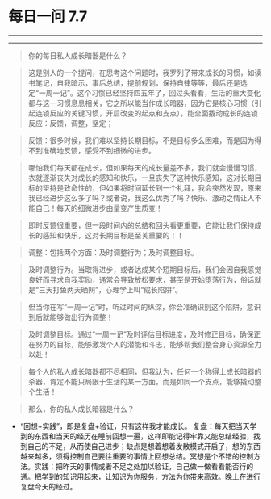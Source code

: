 # 每日一问 7.7 # 

---
<!-- toc -->
---

>你的每日私人成长暗器是什么？

>这是别人的一个提问，在思考这个问题时，我罗列了带来成长的习惯，如读书笔记，自我暗示，事后总结，提前规划，保持自律等等，最后还是选定“一周一记”。这个习惯已经坚持四五年了，回过头看看，生活的重大变化都与这一习惯息息相关，它之所以能当作成长暗器，因为它是核心习惯（引起连锁反应的关键习惯，开启改变的起点和支点），能全面撬动成长的连锁反应：反馈，调整，坚定；

>反馈：很多时候，我们难以坚持长期目标，不是目标多么困难，而是因为得不到准确地反馈，感受不到细微的进步。

>哪怕我们每天都在成长，但如果每天的成长量差不多，我们就会慢慢习惯，衣就逐渐丧失对成长的感知和快乐，一旦丧失了这种快乐感知，这对长期目标的坚持是致命性的，但如果将时间延长到一个礼拜，我会突然发现，原来我已经进步这么多了吗？或者说，我这么优秀了吗？快乐、激动之情让人不能自己！每天的细微进步由量变产生质变！

>即时反馈很重要，但一段时间内的总结和回头看更重要，它能让我们保持成长的感知和快乐，这对长期目标是至关重要的！！

>调整：包括两个方面：及时调整行为；及时调整目标。

>及时调整行为。当取得进步，或者达成某个短期目标后，我们会因自我感觉良好而寻求自我奖励，通常会导致放松要求，甚至是开始堕落行为，俗话就是“三天打鱼两天晒网”，心理学上叫“成长陷阱”。

>但当你在写“一周一记”时，听过时间的纵深，你会准确识别这个陷阱，意识到后就能够做出行为调整！

>及时调整目标。通过“一周一记”及时评估目标进度，及时修正目标，确保正在努力的目标，能够激发个人的潜能和斗志，能够帮我们整合身心资源全力以赴！

>每个人的私人成长暗器都不尽相同，但我认为，任何一个称得上成长暗器的杀器，肯定不能只局限于生活的某一方面，而是如同一个支点，能够撬动整个生活！

>那么，你的私人成长暗器是什么？


- “回想+实践”，即是复盘+验证，只有这样我才能成长。
复盘：每天把当天学到的东西和当天的经历在睡前回想一遍，这样即能记得牢靠又能总结经验，找到自己的不足，从而使自己进步；缺点是想着想着发散模式开启了，想的东西越来越多，须得控制自己要往重要的事情上回想总结。冥想是个不错的控制方法。实践：把昨天的事情或者不足之处加以验证，自己做一做看看能否行的通。把学到的知识用起来，让知识为你服务，方法为你带来高效。晚上在进行复盘今天的经过。